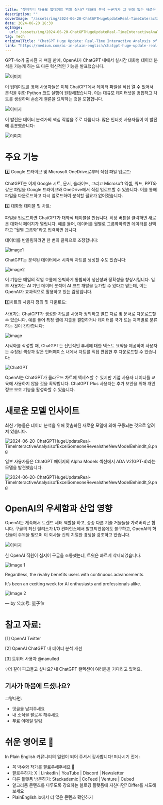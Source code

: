 ```yaml
---
title: "챗지피티 대규모 업데이트 엑셀 실시간 대화형 분석 누군가가 그 뒤에 있는 새로운 모델을 공개했습니다 "
description: ""
coverImage: "/assets/img/2024-06-20-ChatGPTHugeUpdateReal-TimeInteractiveAnalysisofExcelSomeoneRevealstheNewModelBehindIt_0.png"
date: 2024-06-20 18:30
ogImage: 
  url: /assets/img/2024-06-20-ChatGPTHugeUpdateReal-TimeInteractiveAnalysisofExcelSomeoneRevealstheNewModelBehindIt_0.png
tag: Tech
originalTitle: "ChatGPT Huge Update: Real-Time Interactive Analysis of Excel! Someone Reveals the New Model Behind It!"
link: "https://medium.com/ai-in-plain-english/chatgpt-huge-update-real-time-interactive-analysis-of-excel-3b6c9146b814"
---
```



GPT-4o가 출시된 지 며칠 만에, OpenAI가 ChatGPT 내에서 실시간 대화형 데이터 분석을 가능케 하는 또 다른 혁신적인 기능을 발표했습니다.

![이미지](/assets/img/2024-06-20-ChatGPTHugeUpdateReal-TimeInteractiveAnalysisofExcelSomeoneRevealstheNewModelBehindIt_0.png)

이 업데이트를 통해 사용자들은 이제 ChatGPT에서 데이터 파일을 직접 열 수 있어서 분석을 위한 Python 코드 실행이 원활해졌습니다. 이는 대규모 데이터셋을 병합하고 차트를 생성하며 손쉽게 결론을 요약하는 것을 포함합니다.

![이미지](/assets/img/2024-06-20-ChatGPTHugeUpdateReal-TimeInteractiveAnalysisofExcelSomeoneRevealstheNewModelBehindIt_1.png)

<div class="content-ad"></div>

이 발전은 데이터 분석가의 핵심 작업을 주로 다룹니다. 많은 인터넷 사용자들이 이 발전에 흥분했습니다:

![이미지](/assets/img/2024-06-20-ChatGPTHugeUpdateReal-TimeInteractiveAnalysisofExcelSomeoneRevealstheNewModelBehindIt_2.png)

# 주요 기능

1️⃣ Google 드라이브 및 Microsoft OneDrive로부터 직접 파일 업로드:

<div class="content-ad"></div>

ChatGPT는 이제 Google 시트, 문서, 슬라이드, 그리고 Microsoft 엑셀, 워드, PPT와 같은 파일을 Google 드라이브와 OneDrive에서 직접 업로드할 수 있습니다. 이를 통해 파일을 다운로드하고 다시 업로드하여 분석할 필요가 없어졌습니다.

2️⃣ 대화형 테이블 및 차트:

파일을 업로드하면 ChatGPT가 대화식 테이블을 만듭니다. 확장 버튼을 클릭하면 새로운 대화식 페이지가 열립니다. 예를 들어, 데이터를 월별로 그룹화하려면 데이터를 선택하고 "월별 그룹화"라고 입력하면 됩니다.

<div class="content-ad"></div>

데이터를 반올림하려면 한 번의 클릭으로 조정합니다:

![image1](/assets/img/2024-06-20-ChatGPTHugeUpdateReal-TimeInteractiveAnalysisofExcelSomeoneRevealstheNewModelBehindIt_4.png)

ChatGPT는 분석된 데이터에서 시각적 차트를 생성할 수도 있습니다:

![image2](/assets/img/2024-06-20-ChatGPTHugeUpdateReal-TimeInteractiveAnalysisofExcelSomeoneRevealstheNewModelBehindIt_5.png)

<div class="content-ad"></div>

이 기능은 매일의 작업 흐름에 완벽하게 통합되어 생산성과 정확성을 향상시킵니다. 일부 사용자는 AI 기반 데이터 분석이 AI 코드 개발을 능가할 수 있다고 믿는데, 이는 OpenAI가 효과적으로 활용하고 있는 감정입니다.

3️⃣차트의 사용자 정의 및 다운로드:

사용자는 ChatGPT가 생성한 차트를 사용자 정의하고 발표 자료 및 문서로 다운로드할 수 있습니다. 예를 들어 특정 월에 지출을 결합하거나 데이터를 국가 또는 지역별로 분류하는 것이 간단합니다:

![image](/assets/img/2024-06-20-ChatGPTHugeUpdateReal-TimeInteractiveAnalysisofExcelSomeoneRevealstheNewModelBehindIt_6.png)

<div class="content-ad"></div>

시각화를 작성할 때, ChatGPT는 전반적인 추세에 대한 텍스트 요약을 제공하며 사용자는 수정된 색상과 같은 인터페이스 내에서 차트를 직접 편집한 후 다운로드할 수 있습니다:

![ChatGPT](/assets/img/2024-06-20-ChatGPTHugeUpdateReal-TimeInteractiveAnalysisofExcelSomeoneRevealstheNewModelBehindIt_7.png)

OpenAI는 ChatGPT가 클라우드 차트에 액세스할 수 있지만 기업 사용자 데이터를 교육에 사용하지 않을 것을 확약합니다. ChatGPT Plus 사용자는 추가 보안을 위해 개인정보 보호 기능을 활성화할 수 있습니다.

# 새로운 모델 인사이트

<div class="content-ad"></div>

최신 기능들은 데이터 분석을 위해 맞춤화된 새로운 모델에 의해 구동되는 것으로 알려져 있습니다.

![2024-06-20-ChatGPTHugeUpdateReal-TimeInteractiveAnalysisofExcelSomeoneRevealstheNewModelBehindIt_8.png](/assets/img/2024-06-20-ChatGPTHugeUpdateReal-TimeInteractiveAnalysisofExcelSomeoneRevealstheNewModelBehindIt_8.png)

일부 사용자들은 ChatGPT 페이지의 Alpha Models 섹션에서 ADA V2(GPT-4)라는 모델을 발견했습니다.

![2024-06-20-ChatGPTHugeUpdateReal-TimeInteractiveAnalysisofExcelSomeoneRevealstheNewModelBehindIt_9.png](/assets/img/2024-06-20-ChatGPTHugeUpdateReal-TimeInteractiveAnalysisofExcelSomeoneRevealstheNewModelBehindIt_9.png)

<div class="content-ad"></div>

# OpenAI의 우세함과 산업 영향

OpenAI는 계속해서 트렌드 세터 역할을 하고, 종종 다른 기술 거물들을 가려버리곤 합니다. 구글의 최신 릴리스가 I/O 컨퍼런스에서 발표되었음에도 불구하고, OpenAI의 혁신들이 주목을 받으며 이 회사들 간의 치열한 경쟁을 강조하고 있습니다.

![이미지](/assets/img/2024-06-20-ChatGPTHugeUpdateReal-TimeInteractiveAnalysisofExcelSomeoneRevealstheNewModelBehindIt_10.png)

한 OpenAI 직원이 심지어 구글을 조롱했는데, 트윗은 빠르게 삭제되었습니다.

<div class="content-ad"></div>


![Image 1](/assets/img/2024-06-20-ChatGPTHugeUpdateReal-TimeInteractiveAnalysisofExcelSomeoneRevealstheNewModelBehindIt_11.png)

Regardless, the rivalry benefits users with continuous advancements.

It’s been an exciting week for AI enthusiasts and professionals alike.

![Image 2](/assets/img/2024-06-20-ChatGPTHugeUpdateReal-TimeInteractiveAnalysisofExcelSomeoneRevealstheNewModelBehindIt_12.png)


<div class="content-ad"></div>

— by 公众号: 量子位

# 참고 자료:

[1] OpenAI Twitter

[2] OpenAI ChatGPT 내 데이터 분석 개선

<div class="content-ad"></div>

[3] 트위터 사용자 @nanulled

💡더 깊이 파고들고 싶나요? 내 ChatGPT 컬렉션이 여러분을 기다리고 있어요.

## 기사가 마음에 드셨나요?

그렇다면:

<div class="content-ad"></div>

- 댓글을 남겨주세요
- 내 소식을 팔로우 해주세요
- 무료 이메일 알림

# 쉬운 영어로 🚀

In Plain English 커뮤니티의 일원이 되어 주셔서 감사합니다! 떠나시기 전에:

- 꼭 박수와 작가를 팔로우해주세요 👏️️
- 팔로우하기: X | LinkedIn | YouTube | Discord | Newsletter
- 다른 플랫폼 방문하기: Stackademic | CoFeed | Venture | Cubed
- 알고리즘 콘텐츠를 다루도록 강요하는 블로깅 플랫폼에 지친다면? Differ를 시도해보세요
- PlainEnglish.io에서 더 많은 콘텐츠 확인하기